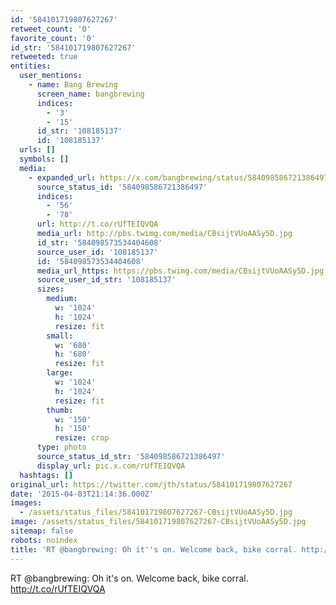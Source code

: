 ```yaml
---
id: '584101719807627267'
retweet_count: '0'
favorite_count: '0'
id_str: '584101719807627267'
retweeted: true
entities:
  user_mentions:
    - name: Bang Brewing
      screen_name: bangbrewing
      indices:
        - '3'
        - '15'
      id_str: '108185137'
      id: '108185137'
  urls: []
  symbols: []
  media:
    - expanded_url: https://x.com/bangbrewing/status/584098586721386497/photo/1
      source_status_id: '584098586721386497'
      indices:
        - '56'
        - '78'
      url: http://t.co/rUfTEIQVQA
      media_url: http://pbs.twimg.com/media/CBsijtVUoAASy5D.jpg
      id_str: '584098573534404608'
      source_user_id: '108185137'
      id: '584098573534404608'
      media_url_https: https://pbs.twimg.com/media/CBsijtVUoAASy5D.jpg
      source_user_id_str: '108185137'
      sizes:
        medium:
          w: '1024'
          h: '1024'
          resize: fit
        small:
          w: '680'
          h: '680'
          resize: fit
        large:
          w: '1024'
          h: '1024'
          resize: fit
        thumb:
          w: '150'
          h: '150'
          resize: crop
      type: photo
      source_status_id_str: '584098586721386497'
      display_url: pic.x.com/rUfTEIQVQA
  hashtags: []
original_url: https://twitter.com/jth/status/584101719807627267
date: '2015-04-03T21:14:36.000Z'
images:
  - /assets/status_files/584101719807627267-CBsijtVUoAASy5D.jpg
image: /assets/status_files/584101719807627267-CBsijtVUoAASy5D.jpg
sitemap: false
robots: noindex
title: 'RT @bangbrewing: Oh it''s on. Welcome back, bike corral. http://t.co/rUfTEIQVQA'
---
```


RT @bangbrewing: Oh it's on. Welcome back, bike corral. http://t.co/rUfTEIQVQA